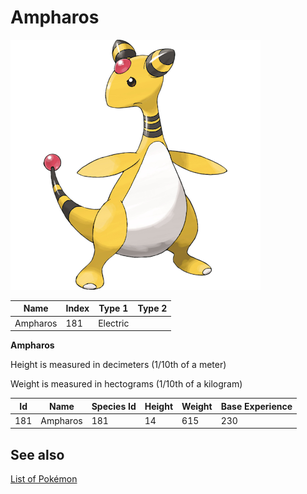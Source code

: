# Ampharos


![Ampharos](images/181.png)

| **Name** | **Index** | **Type 1** | **Type 2** |
|----|----|----|----|
| Ampharos | 181 | Electric  |  |

**Ampharos** 


Height is measured in decimeters (1/10th of a meter)

Weight is measured in hectograms (1/10th of a kilogram)

| **Id** | **Name** | **Species Id** | **Height** | **Weight** | **Base Experience** |
|--------|----------|----------------|------------|------------|---------------------|
| 181 | Ampharos | 181 | 14 | 615 | 230 |


## See also

[List of Pokémon](../pokemon.md)
